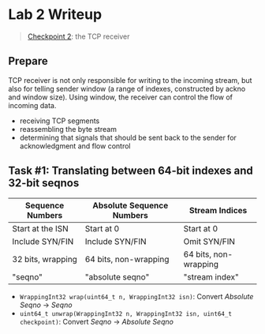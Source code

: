 # Lab 2 Writeup

> [Checkpoint 2](https://cs144.github.io/assignments/lab2.pdf):
> the TCP receiver

## Prepare

TCP receiver is not only responsible for writing to the incoming stream, but
also for telling sender window (a range of indexes, constructed by ackno and
window size). Using window, the receiver can control the flow of incoming data.

* receiving TCP segments
* reassembling the byte stream
* determining that signals that should be sent back to the sender for
  acknowledgment and flow control

## Task #1: Translating between 64-bit indexes and 32-bit seqnos

| Sequence Numbers  | Absolute Sequence Numbers | Stream Indices        |
|-------------------|---------------------------|-----------------------|
| Start at the ISN  | Start at 0                | Start at 0            |
| Include SYN/FIN   | Include SYN/FIN           | Omit SYN/FIN          |
| 32 bits, wrapping | 64 bits, non-wrapping     | 64 bits, non-wrapping |
| "seqno"           | "absolute seqno"          | "stream index"        |

* `WrappingInt32 wrap(uint64_t n, WrappingInt32 isn)`: Convert *Absolute Seqno*
  → *Seqno*
* `uint64_t unwrap(WrappingInt32 n, WrappingInt32 isn, uint64_t checkpoint)`:
  Convert *Seqno* → *Absolute Seqno*
